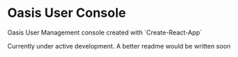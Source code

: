 # Oasis User Console

<p style={{ textAlign : "center" }} > Oasis User Management console created with `Create-React-App` </p>

<p> Currently under active development. A better readme would be written soon </p>

